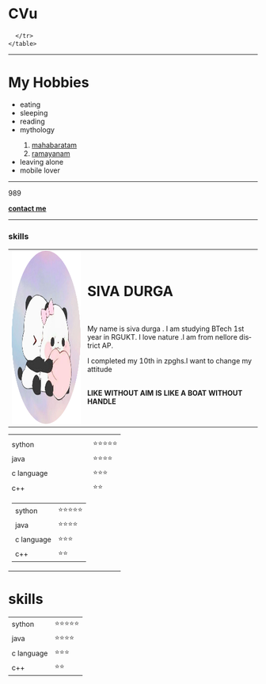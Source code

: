 # CVu
<!DOCTYPE html>
<bun lang="en" dir="ltr">
  <head>
    <meta charset="utf-8">
    <title>MY SELF</title>
  </head>
  <body>
    <table>
      <tr>
        <td><img src="jj(1)-modified.png" height="350" width="350"alt=""></td>
  <td><h1><b>SIVA DURGA</b></h1>
    <br>
    <p>My name is siva durga .
      I am studying BTech 1st year in RGUKT.
      I love nature .I am from nellore district AP.</p><p>I completed my 10th in zpghs.I want to change my attitude</p>
    <p>  <strong>
        <br>LIKE WITHOUT AIM IS LIKE A BOAT WITHOUT HANDLE</strong>
    </p></td>

      </tr>
    </table>

<hr>
<h1>My Hobbies</h1>
<ul>
  <li>eating</li>
  <li>sleeping</li>
  <li>reading</li>
  <li>mythology</li>
  <ol>
    <li><a href="https://www.worldhistory.org/Mahabharata/">mahabaratam</a> </li>
    <li><a href="https://en.wikipedia.org/wiki/Ramayana">ramayanam</a></li>

  </ol>
  <li>leaving alone</li>
  <li>mobile lover </li>
</ul>
<hr>989

<a href="/home/rguktongole/Documents/hg/hh.html/contact.html"><b>contact me</b></a>
<hr>
<h3>skills</h3>
<table>
  <tr>
    <td>
      <tr>
      <td>sython</td>
      <td>⭐⭐⭐⭐⭐</td>
      </tr>
      <tr>
        <td>java</td>
        <td>⭐⭐⭐⭐</td>
      </tr>
      <tr>
        <td> c language </td>
        <td>⭐⭐⭐</td>
      </tr>
      <tr>
        <td> c++ </td>
        <td>⭐⭐</td>
      </tr>
    </td>
    <td>
      <table>
        <tr>
        <td>sython</td>
        <td>⭐⭐⭐⭐⭐</td>
        </tr>
        <tr>
          <td>java</td>
          <td>⭐⭐⭐⭐</td>
        </tr>
        <tr>
          <td> c language </td>
          <td>⭐⭐⭐</td>
        </tr>
        <tr>
          <td> c++ </td>
          <td>⭐⭐</td>
        </tr>
      </table>
    </td>
  </tr>
</table>


<h1>skills</h1>
<table>
  <tr>
  <td>sython</td>
  <td>⭐⭐⭐⭐⭐</td>
  </tr>
  <tr>
    <td>java</td>
    <td>⭐⭐⭐⭐</td>
  </tr>
  <tr>
    <td> c language </td>
    <td>⭐⭐⭐</td>
  </tr>
  <tr>
    <td> c++ </td>
    <td>⭐⭐</td>
  </tr>
</table>
  </body>
</head>

